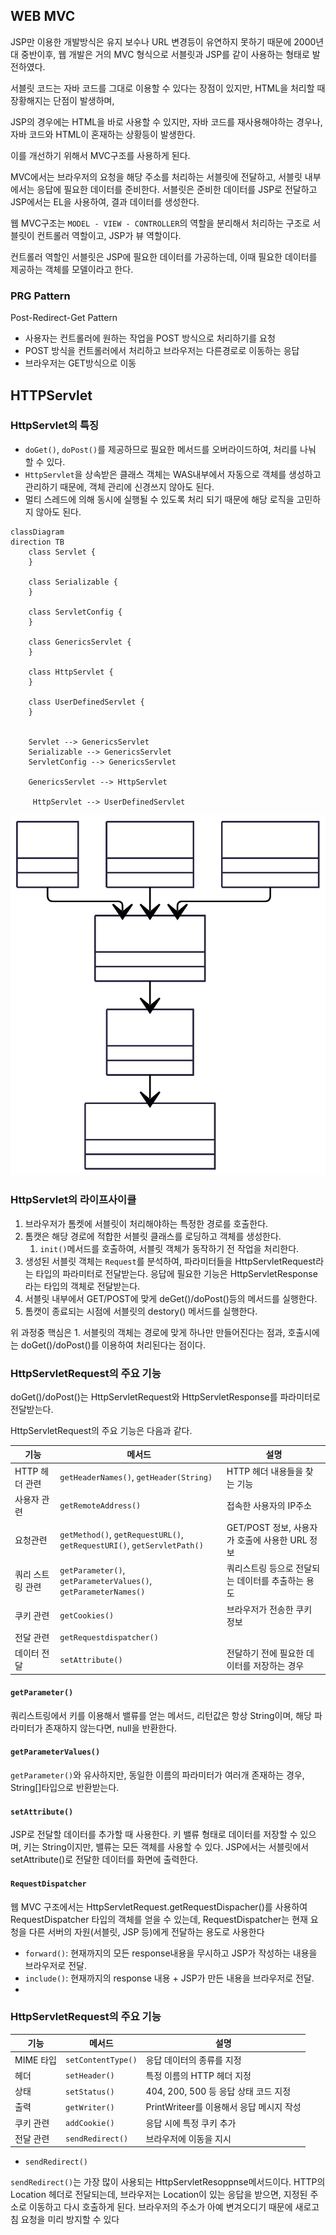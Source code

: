 ## WEB MVC

JSP만 이용한 개발방식은 유지 보수나 URL 변경등이 유연하지 못하기 때문에 2000년대 중반이후, 웹 개발은 거의 MVC 형식으로 서블릿과 JSP를 같이 사용하는 형태로 발전하였다.

서블릿 코드는 자바 코드를 그대로 이용할 수 있다는 장점이 있지만, HTML을 처리할 때 장황해지는 단점이 발생하며,

JSP의 경우에는 HTML을 바로 사용할 수 있지만, 자바 코드를 재사용해야하는 경우나, 자바 코드와 HTML이 혼재하는 상황등이 발생한다.

이를 개선하기 위해서 MVC구조를 사용하게 된다.

MVC에서는 브라우저의 요청을 해당 주소를 처리하는 서블릿에 전달하고, 서블릿 내부에서는 응답에 필요한 데이터를 준비한다.
서블릿은 준비한 데이터를 JSP로 전달하고 JSP에서는 EL을 사용하여, 결과 데이터를 생성한다.

웹 MVC구조는 `MODEL - VIEW - CONTROLLER`의 역할을 분리해서 처리하는 구조로 서블릿이 컨트롤러 역할이고, JSP가 뷰 역할이다.

컨트롤러 역할인 서블릿은 JSP에 필요한 데이터를 가공하는데, 이때 필요한 데이터를 제공하는 객체를 모델이라고 한다.

### PRG Pattern
Post-Redirect-Get Pattern

* 사용자는 컨트롤러에 원하는 작업을 POST 방식으로 처리하기를 요청
* POST 방식을 컨트롤러에서 처리하고 브라우저는 다른경로로 이동하는 응답
* 브라우저는 GET방식으로 이동

## HTTPServlet

### HttpServlet의 특징
* `doGet()`, `doPost()`를 제공하므로 필요한 메서드를 오버라이드하여, 처리를 나눠 할 수 있다.
* `HttpServlet`을 상속받은 클래스 객체는 WAS내부에서 자동으로 객체를 생성하고 관리하기 때문에, 객체 관리에 신경쓰지 않아도 된다.
* 멀티 스레드에 의해 동시에 실행될 수 있도록 처리 되기 때문에 해당 로직을 고민하지 않아도 된다.

```mermaid
classDiagram
direction TB
    class Servlet {
    }

    class Serializable {
    }

    class ServletConfig {
    }

    class GenericsServlet {
    }

    class HttpServlet {
    }

    class UserDefinedServlet {
    }


    Servlet --> GenericsServlet
    Serializable --> GenericsServlet
    ServletConfig --> GenericsServlet

    GenericsServlet --> HttpServlet 

     HttpServlet --> UserDefinedServlet
```
![diagram](./image/image.svg)

### HttpServlet의 라이프사이클

1. 브라우저가 톰켓에 서블릿이 처리해야하는 특정한 경로를 호출한다.
2. 톰캣은 해당 경로에 적합한 서블릿 클래스를 로딩하고 객체를 생성한다.
    1. `init()`메서드를 호출하여, 서블릿 객체가 동작하기 전 작업을 처리한다.
3. 생성된 서블릿 객체는 `Request`를 분석하여, 파라미터들을 HttpServletRequest라는 타입의 파라미터로 전달받는다. 응답에 필요한 기능은 HttpServletResponse라는 타입의 객체로 전달받는다.
4. 서블릿 내부에서 GET/POST에 맞게 deGet()/doPost()등의 메서드를 실행한다.
5. 톰캣이 종료되는 시점에 서블릿의 destory() 메서드를 실행한다.

위 과정중 핵심은 1. 서블릿의 객체는 경로에 맞게 하나만 만들어진다는 점과, 호출시에는 doGet()/doPost()를 이용하여 처리된다는 점이다.

### HttpServletRequest의 주요 기능
doGet()/doPost()는 HttpServletRequest와 HttpServletResponse를 파라미터로 전달받는다.

HttpServletRequest의 주요 기능은 다음과 같다.

|기능 | 메서드 | 설명                               |
| --- | --- |----------------------------------|
| HTTP 헤더 관련 |  `getHeaderNames()`, `getHeader(String)` | HTTP 헤더 내용들을 찾는 기능               |
| 사용자 관련 | `getRemoteAddress()` | 접속한 사용자의 IP주소                    |
| 요청관련 | `getMethod()`, `getRequestURL()`, `getRequestURI()`, `getServletPath()` | GET/POST 정보, 사용자가 호출에 사용한 URL 정보 |
| 쿼리 스트링 관련 | `getParameter()`, `getParameterValues()`, `getParameterNames()` | 쿼리스트링 등으로 전달되는 데이터를 추출하는 용도      |
| 쿠키 관련 | `getCookies()` | 브라우저가 전송한 쿠키 정보                  |
| 전달 관련 | `getRequestdispatcher()` |                                  |
| 데이터 전달 | `setAttribute()` | 전달하기 전에 필요한 데이터를 저장하는 경우         |

#### `getParameter()`

쿼리스트링에서 키를 이용해서 밸류를 얻는 메서드, 리턴값은 항상 String이며, 해당 파라미터가 존재하지 않는다면, null을 반환한다.

#### `getParameterValues()`

`getParameter()`와 유사하지만, 동일한 이름의 파라미터가 여러개 존재하는 경우, String[]타입으로 반환받는다.

#### `setAttribute()`

JSP로 전달할 데이터를 추가할 때 사용한다. 키 밸류 형태로 데이터를 저장할 수 있으며, 키는 String이지만, 밸류는 모든 객체를 사용할 수 있다.
JSP에서는 서블릿에서 setAttribute()로 전달한 데이터를 화면에 출력한다.

#### `RequestDispatcher`

웹 MVC 구조에서는 HttpServletRequest.getRequestDispacher()를 사용하여 RequestDispatcher 타입의 객체를 얻을 수 있는데,
RequestDispatcher는 현재 요청을 다른 서버의 자원(서블릿, JSP 등)에게 전달하는 용도로 사용한다

* `forward()`: 현재까지의 모든 response내용을 무시하고 JSP가 작성하는 내용을 브라우저로 전달.
* `include()`: 현재까지의 response 내용 + JSP가 만든 내용을 브라우저로 전달.
* 
### HttpServletRequest의 주요 기능

| 기능      | 메서드              | 설명 |
|---------|------------------| --- |
| MIME 타입 | `setContentType()` | 응답 데이터의 종류를 지정 |
| 헤더      | `setHeader()` | 특정 이름의 HTTP 헤더 지정 |
| 상태      | `setStatus()` | 404, 200, 500 등 응답 상태 코드 지정 |
| 출력 | `getWriter()` | PrintWriteer를 이용해서 응답 메시지 작성 |
| 쿠키 관련 | `addCookie()` | 응답 시에 특정 쿠키 추가 |
| 전달 관련 | `sendRedirect()` | 브라우저에 이동을 지시 |

* `sendRedirect()`

`sendRedirect()`는 가장 많이 사용되는 HttpServletResoppnse메서드이다. HTTP의 Location 헤더로 전달되는데, 브라우저는 Location이 있는 응답을 받으면, 지정된 주소로 이동하고 다시 호출하게 된다.
브라우저의 주소가 아예 변겨오디기 때문에 새로고침 요청을 미리 방지할 수 있다